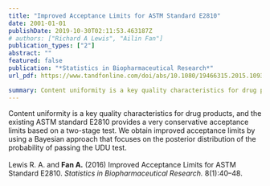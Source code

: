 ```yaml
---
title: "Improved Acceptance Limits for ASTM Standard E2810"
date: 2001-01-01
publishDate: 2019-10-30T02:11:53.463187Z
# authors: ["Richard A Lewis", "Ailin Fan"]
publication_types: ["2"]
abstract: ""
featured: false
publication: "*Statistics in Biopharmaceutical Research*"
url_pdf: https://www.tandfonline.com/doi/abs/10.1080/19466315.2015.1093959?journalCode=usbr20

summary: Content uniformity is a key quality characteristics for drug products, and the existing ASTM standard E2810 provides a very conservative acceptance limits based on a two-stage test. We obtain improved acceptance limits by using a Bayesian approach that focuses on the posterior distribution of the probability of passing the UDU test.<br/><br/>Lewis R. A. and Fan A. (2016) Improved Acceptance Limits for ASTM Standard E2810. Statistics in Biopharmaceutical Research. 8(1):40–48. 
---
```


Content uniformity is a key quality characteristics for drug products, and the existing ASTM standard E2810 provides a very conservative acceptance limits based on a two-stage test. We obtain improved acceptance limits by using a Bayesian approach that focuses on the posterior distribution of the probability of passing the UDU test.
<br/><br/>
Lewis R. A. and **Fan A.** (2016) Improved Acceptance Limits for ASTM Standard E2810. *Statistics in Biopharmaceutical Research.* 8(1):40–48. 

